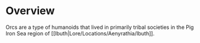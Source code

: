 # Overview
Orcs are a type of humanoids that lived in primarily tribal societies in the Pig Iron Sea region of [[Ibuth|Lore/Locations/Aenyrathia/Ibuth]].
